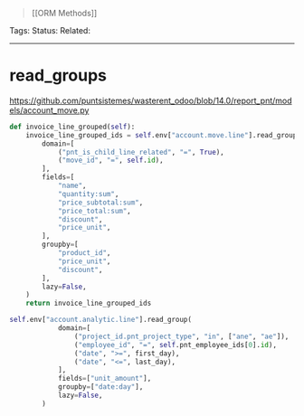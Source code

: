 > [[ORM Methods]]

Tags: 
Status: 
Related: 

___

# read_groups

https://github.com/puntsistemes/wasterent_odoo/blob/14.0/report_pnt/models/account_move.py

```python
def invoice_line_grouped(self):
	invoice_line_grouped_ids = self.env["account.move.line"].read_group(
		domain=[
			("pnt_is_child_line_related", "=", True),
			("move_id", "=", self.id),
		],
		fields=[
			"name",
			"quantity:sum",
			"price_subtotal:sum",
			"price_total:sum",
			"discount",
			"price_unit",
		],
		groupby=[
			"product_id",
			"price_unit",
			"discount",
		],
		lazy=False,
	)
	return invoice_line_grouped_ids
```

```python
self.env["account.analytic.line"].read_group(  
            domain=[  
                ("project_id.pnt_project_type", "in", ["ane", "ae"]),  
                ("employee_id", "=", self.pnt_employee_ids[0].id),  
                ("date", ">=", first_day),  
                ("date", "<=", last_day),  
            ],  
            fields=["unit_amount"],  
            groupby=["date:day"],  
            lazy=False,  
        )
```